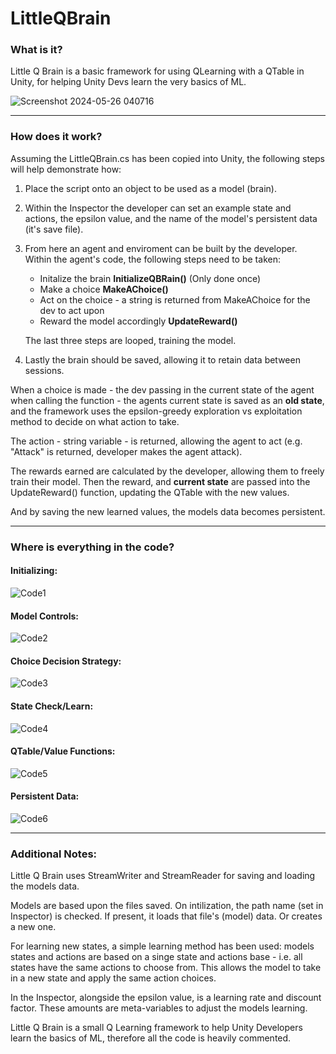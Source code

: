 # LittleQBrain

### What is it?

Little Q Brain is a basic framework for using QLearning with a QTable in Unity, for helping Unity Devs learn the very basics of ML.

![Screenshot 2024-05-26 040716](https://github.com/DylanRTownsend/LittleQBrain/assets/43161779/193c6e97-60e6-4eca-b3b8-f59ab0ea2640)


- - - 

### How does it work?

Assuming the LittleQBrain.cs has been copied into Unity, the following steps will help demonstrate how:
1. Place the script onto an object to be used as a model (brain).
2. Within the Inspector the developer can set an example state and actions, the epsilon value, and the name of the model's persistent data (it's save file).
3. From here an agent and enviroment can be built by the developer. Within the agent's code, the following steps need to be taken:
    - Initalize the brain **InitializeQBRain()** (Only done once)
    - Make a choice **MakeAChoice()**
    - Act on the choice - a string is returned from MakeAChoice for the dev to act upon
    - Reward the model accordingly **UpdateReward()**
   
   The last three steps are looped, training the model.
4. Lastly the brain should be saved, allowing it to retain data between sessions.

When a choice is made - the dev passing in the current state of the agent when calling the function - the agents current state is saved as an **old state**, and the framework uses the epsilon-greedy exploration vs exploitation method to decide on what action to take. 

The action - string variable - is returned, allowing the agent to act (e.g. "Attack" is returned, developer makes the agent attack). 

The rewards earned are calculated by the developer, allowing them to freely train their model. Then the reward, and **current state** are passed into the UpdateReward() function, updating the QTable with the new values.

And by saving the new learned values, the models data becomes persistent.


- - -

### Where is everything in the code?

#### Initializing:
![Code1](https://github.com/DylanRTownsend/LittleQBrain/assets/43161779/15ef3fe3-1671-49b7-b59a-3356ea2459ae)

#### Model Controls:
![Code2](https://github.com/DylanRTownsend/LittleQBrain/assets/43161779/f56fa121-d301-43b6-af51-0e9eb37b108c)

#### Choice Decision Strategy:
![Code3](https://github.com/DylanRTownsend/LittleQBrain/assets/43161779/07c7ce8d-24ad-4c0e-ba5e-0f8cdc90ce2d)

#### State Check/Learn:
![Code4](https://github.com/DylanRTownsend/LittleQBrain/assets/43161779/784f73f8-a7e2-44b1-a82c-de44a696f908)

#### QTable/Value Functions:
![Code5](https://github.com/DylanRTownsend/LittleQBrain/assets/43161779/c41a8d7f-baf5-49d3-a971-e28f90957d5e)

#### Persistent Data:
![Code6](https://github.com/DylanRTownsend/LittleQBrain/assets/43161779/f8c25d35-93c3-47f5-b628-2fd85540c687)


- - -

### Additional Notes:

Little Q Brain uses StreamWriter and StreamReader for saving and loading the models data.

Models are based upon the files saved. On intilization, the path name (set in Inspector) is checked. If present, it loads that file's (model) data. Or creates a new one.

For learning new states, a simple learning method has been used: models states and actions are based on a singe state and actions base - i.e. all states have the same actions to choose from. This allows the model to take in a new state and apply the same action choices.

In the Inspector, alongside the epsilon value, is a learning rate and discount factor. These amounts are meta-variables to adjust the models learning.

Little Q Brain is a small Q Learning framework to help Unity Developers learn the basics of ML, therefore all the code is heavily commented.






